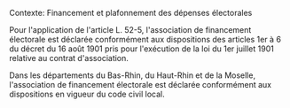 Contexte: Financement et plafonnement des dépenses électorales

Pour l'application de l'article L. 52-5, l'association de financement électorale est déclarée conformément aux dispositions des articles 1er à 6 du décret du 16 août 1901 pris pour l'exécution de la loi du 1er juillet 1901 relative au contrat d'association.

Dans les départements du Bas-Rhin, du Haut-Rhin et de la Moselle, l'association de financement électorale est déclarée conformément aux dispositions en vigueur du code civil local.